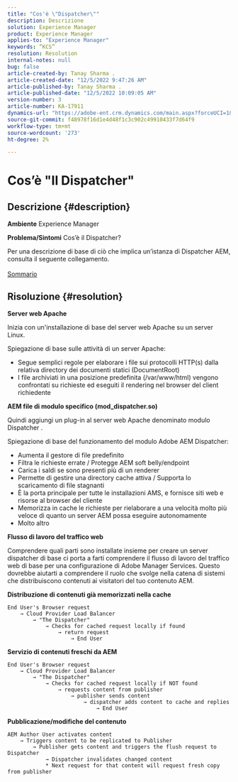 ```yaml
---
title: "Cos'è \"Dispatcher\""
description: Descrizione
solution: Experience Manager
product: Experience Manager
applies-to: "Experience Manager"
keywords: “KCS”
resolution: Resolution
internal-notes: null
bug: false
article-created-by: Tanay Sharma .
article-created-date: "12/5/2022 9:47:26 AM"
article-published-by: Tanay Sharma .
article-published-date: "12/5/2022 10:09:05 AM"
version-number: 3
article-number: KA-17911
dynamics-url: "https://adobe-ent.crm.dynamics.com/main.aspx?forceUCI=1&pagetype=entityrecord&etn=knowledgearticle&id=a57eedce-8174-ed11-81aa-6045bd006239"
source-git-commit: f48978f16d1e4d48f1c3c902c49910433f7d64f9
workflow-type: tm+mt
source-wordcount: '273'
ht-degree: 2%

---
```


# Cos’è &quot;Il Dispatcher&quot;

## Descrizione {#description}

<b>Ambiente</b>
Experience Manager


<b>Problema/Sintomi</b>
Cos’è il Dispatcher?

Per una descrizione di base di ciò che implica un’istanza di Dispatcher AEM, consulta il seguente collegamento.
<br> <br>[Sommario](https://experienceleague.adobe.com/docs/experience-cloud-kcs/kbarticles/KA-17490.html)

## Risoluzione {#resolution}


<b>Server web Apache</b>

Inizia con un&#39;installazione di base del server web Apache su un server Linux.

Spiegazione di base sulle attività di un server Apache:

- Segue semplici regole per elaborare i file sui protocolli HTTP(s) dalla relativa directory dei documenti statici (DocumentRoot)
- I file archiviati in una posizione predefinita (/var/www/html) vengono confrontati su richieste ed eseguiti il rendering nel browser del client richiedente




<b>AEM file di modulo specifico (mod_dispatcher.so)</b>

Quindi aggiungi un plug-in al server web Apache denominato modulo Dispatcher .

Spiegazione di base del funzionamento del modulo Adobe AEM Dispatcher:

- Aumenta il gestore di file predefinito
- Filtra le richieste errate / Protegge AEM soft belly/endpoint
- Carica i saldi se sono presenti più di un renderer
- Permette di gestire una directory cache attiva / Supporta lo scaricamento di file stagnanti
- È la porta principale per tutte le installazioni AMS, e fornisce siti web e risorse al browser del cliente
- Memorizza in cache le richieste per rielaborare a una velocità molto più veloce di quanto un server AEM possa eseguire autonomamente
- Molto altro




<b>Flusso di lavoro del traffico web</b>

Comprendere quali parti sono installate insieme per creare un server dispatcher di base ci porta a farti comprendere il flusso di lavoro del traffico web di base per una configurazione di Adobe Manager Services.
Questo dovrebbe aiutarti a comprendere il ruolo che svolge nella catena di sistemi che distribuiscono contenuti ai visitatori del tuo contenuto AEM.

<b>Distribuzione di contenuti già memorizzati nella cache</b>


```
End User's Browser request 
    → Cloud Provider Load Balancer 
        → "The Dispatcher" 
            → Checks for cached request locally if found 
                → return request 
                    → End User
```


<b>Servizio di contenuti freschi da AEM</b>


```
End User's Browser request 
    → Cloud Provider Load Balancer 
        → "The Dispatcher" 
            → Checks for cached request locally if NOT found 
                → requests content from publisher 
                    → publisher sends content 
                        → dispatcher adds content to cache and replies 
                            → End User
```


<b>Pubblicazione/modifiche del contenuto</b>


```
AEM Author User activates content 
    → Triggers content to be replicated to Publisher 
        → Publisher gets content and triggers the flush request to Dispatcher 
            → Dispatcher invalidates changed content 
            * Next request for that content will request fresh copy from publisher
```

